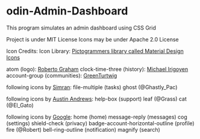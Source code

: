 # odin-Admin-Dashboard

This program simulates an admin dashboard using CSS Grid

Project is under MIT License
Icons may be under Apache 2.0 License

Icon Credits:
Icon Library: [Pictogrammers library called Material Design Icons](https://pictogrammers.com/library/mdi/)

atom (logo): [Roberto Graham](https://pictogrammers.com/contributor/RobertoGraham/) 
clock-time-three (history): [Michael Irigoyen](https://pictogrammers.com/contributor/mririgoyen/)
account-group (communities): [GreenTurtwig](https://pictogrammers.com/contributor/GreenTurtwig/)

following icons by [Simran](https://pictogrammers.com/contributor/Simran-B/):
file-multiple (tasks)
ghost (@Ghastly_Pac)

following icons by [Austin Andrews](https://pictogrammers.com/contributor/Templarian/):
help-box (support)
leaf (@Grass)
cat (@El_Gato)

following icons by [Google](https://pictogrammers.com/contributor/google/):
home (home)
message-reply (messages)
cog (settings)
shield-check (privacy)
badge-account-horizontal-outline (profile)
fire (@Robert)
bell-ring-outline (notification)
magnify (search)